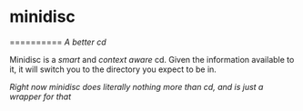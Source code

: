 # minidisc
==========
_A better cd_

Minidisc is a _smart_ and _context aware_ cd. Given the information available to it, it will switch you to the directory you expect to be in.

_Right now minidisc does literally nothing more than cd, and is just a wrapper for that_
